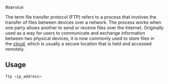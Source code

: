 #service 

The term file transfer protocol (FTP) refers to a process that involves the transfer of files between devices over a network. The process works when one party allows another to send or receive files over the Internet. Originally used as a way for users to communicate and exchange information between two physical devices, it is now commonly used to store files in the [cloud](https://www.investopedia.com/terms/c/cloud-computing.asp), which is usually a secure location that is held and accessed remotely.

## Usage
```bash
ftp <ip_address>
```